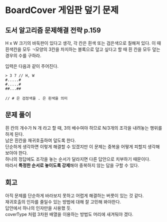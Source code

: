 # BoardCover 게임판 덮기 문제 
## 도서 알고리즘 문제해결 전략 p.159

H x W 크기의 바둑판이 있다고 생각, 각 칸은 흰색 또는 검은색으로 칠해져 있다. 이 때 흰색칸을 모두 `ㄱ`모양의 3칸을 차지하는 블록으로 덮고 싶다고 할 때 흰 칸을 모두 덮는 경우의 수를 구하라.

입력은 다음과 같이 주어진다.
```
> 3 7 // H, W
#.....#
#.....#
##...##

// # 은 검정색을 . 은 흰색을 의미
```

## 문제 풀이
흰 칸의 개수가 N 개 라고 할 때, 3의 배수여야 하므로 N/3개의 조각을 내려놓는 행위를 하게 된다. \
남은 흰칸을 재귀호출하여 덮도록 한다. \
단순하게 생각하면 이렇게 해결할 수 있겠지만 이 문제는 중복을 어떻게 피할지 생각해 보아야 한다. \
하나의 정답에도 조각을 놓는 순서가 달라지면 다른 답안으로 치부하기 때문이다. \
따라서 <b>특정한 순서로 놓이도록 강제</b>해야 중복하지 않는 답을 구할 수 있다.

## 회고
아직 문제를 단순하게 바라보지 못하고 어렵게 해결하는 버릇이 있는 것 같다. \
재귀호출의 인자를 줄일수 있는 방법에 대해 잘 고민해 봐야한다. \
답안에서 하나의 인자만을 사용했 듯. \
coverType 처럼 3차원 배열을 이용하는 방법도 머리에 새겨둬야 겠다.
